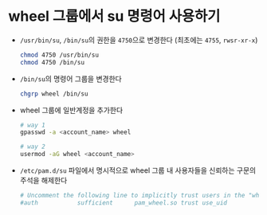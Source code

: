 # wheel 그룹에서 su 명령어 사용하기

- `/usr/bin/su`, `/bin/su`의 권한을 `4750`으로 변경한다 (최초에는 `4755`, `rwsr-xr-x`)

    ```bash
    chmod 4750 /usr/bin/su
    chmod 4750 /bin/su
    ```

- `/bin/su`의 명령어 그룹을 변경한다

    ```bash
    chgrp wheel /bin/su
    ```

- wheel 그룹에 일반계정을 추가한다

    ```bash
    # way 1
    gpasswd -a <account_name> wheel

    # way 2
    usermod -aG wheel <account_name>
    ```

- `/etc/pam.d/su` 파일에서 명시적으로 wheel 그룹 내 사용자들을 신뢰하는 구문의 주석을 해제한다

    ```bash
    # Uncomment the following line to implicitly trust users in the "wheel" group.
    #auth           sufficient      pam_wheel.so trust use_uid
    ```